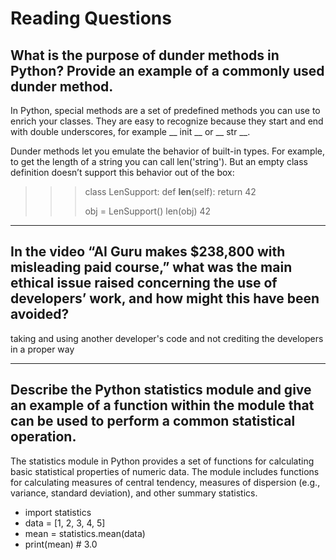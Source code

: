 # Reading Questions

## What is the purpose of dunder methods in Python? Provide an example of a commonly used dunder method.

In Python, special methods are a set of predefined methods you can use to enrich your classes. They are easy to recognize because they start and end with double underscores, for example __ init __ or __ str __.

Dunder methods let you emulate the behavior of built-in types. For example, to get the length of a string you can call len('string'). But an empty class definition doesn’t support this behavior out of the box:
>>>class LenSupport:
>>> def __len__(self):
>>>return 42
>>>
>>> obj = LenSupport()
>>> len(obj)
>>>42

---

## In the video “AI Guru makes $238,800 with misleading paid course,” what was the main ethical issue raised concerning the use of developers’ work, and how might this have been avoided?

taking and using another developer's code and not crediting the developers in a proper way

---

## Describe the Python statistics module and give an example of a function within the module that can be used to perform a common statistical operation.

The statistics module in Python provides a set of functions for calculating basic statistical properties of numeric data. The module includes functions for calculating measures of central tendency, measures of dispersion (e.g., variance, standard deviation), and other summary statistics.

- import statistics
- data = [1, 2, 3, 4, 5]
- mean = statistics.mean(data)
- print(mean)  # 3.0
